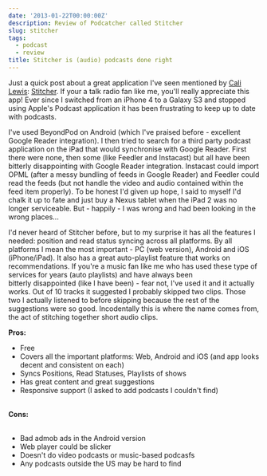 ```yaml
---
date: '2013-01-22T00:00:00Z'
description: Review of Podcatcher called Stitcher
slug: stitcher
tags:
  - podcast
  - review
title: Stitcher is (audio) podcasts done right
---
```


Just a quick post about a great application I've seen mentioned by
<a href="http://geekbeat.tv/" rel="nofollow">Cali Lewis</a>:
<a href="http://www.stitcher.com/">Stitcher</a>. If your a talk radio fan like
me, you'll really appreciate this app! Ever since I switched from an iPhone 4 to
a Galaxy S3 and stopped using Apple's Podcast application it has been
frustrating to keep up to date with podcasts.

I've used BeyondPod on Android (which I've praised before - excellent Google
Reader integration). I then tried to search for a third party podcast
application on the iPad that would synchronise with Google Reader. First there
were none, then some (like Feedler and Instacast) but all have been
bitterly&nbsp;disappointing&nbsp;with Google Reader integration. Instacast could
import OPML (after a messy bundling of feeds in Google Reader) and Feedler could
read the feeds (but not handle the video and audio&nbsp;contained&nbsp;within
the feed item properly). To be honest I'd given up hope, I said to myself I'd
chalk it up to fate and just buy a Nexus tablet when the iPad 2 was no longer
serviceable. But - happily - I was wrong and had been looking in the wrong
places...

I'd never heard of Stitcher before, but to my&nbsp;surprise it has all the
features I needed: position and read status syncing across all platforms. By all
platforms I mean the most important - PC (web version), Android and iOS
(iPhone/iPad). It also has a great auto-playlist feature that works on
recommendations. If you're a music fan like me who has used these type of
services for years (auto playlists) and have always been
bitterly&nbsp;disappointed&nbsp;(like I have been)&nbsp;- fear not, I've used it
and it actually works. Out of 10 tracks it suggested I probably skipped two
clips. Those two I actually listened to before skipping because the rest of the
suggestions were so good. Incodentally this is where the name comes from, the
act of stitching together short audio clips.

<b>Pros:</b>

<ul>
<li>Free</li>
<li>Covers all the important platforms: Web, Android and iOS (and app looks decent and consistent on each)</li>
<li>Syncs Positions, Read Statuses, Playlists of shows</li>
<li>Has great content and great suggestions</li>
<li>Responsive support (I asked to add podcasts I couldn't find)</li>
</ul>
<br />
<b>Cons:</b><br />
<br />
<ul>
<li>Bad admob ads in the Android version</li>
<li>Web player could be slicker</li>
<li>Doesn't do video podcasts or music-based podcasfs</li>
<li>Any podcasts outside the US may be hard to find</li>
</ul>
